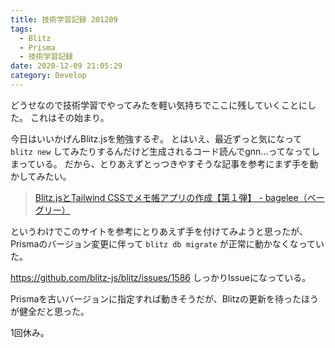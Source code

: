 ```yaml
---
title: 技術学習記録 201209
tags:
  - Blitz
  - Prisma
  - 技術学習記録
date: 2020-12-09 21:05:29
category: Develop
---
```


どうせなので技術学習でやってみたを軽い気持ちでここに残していくことにした。
これはその始まり。

今日はいいかげんBlitz.jsを勉強するぞ。
とはいえ、最近ずっと気になって `blitz new` してみたりするんだけど生成されるコード読んでgnn…ってなってしまっている。
だから、とりあえずとっつきやすそうな記事を参考にまず手を動かしてみたい。

> [Blitz.jsとTailwind CSSでメモ帳アプリの作成【第１弾】 - bagelee（ベーグリー）](https://bagelee.com/programming/blitz-js-tailwind/)

というわけでこのサイトを参考にとりあえず手を付けてみようと思ったが、Prismaのバージョン変更に伴って `blitz db migrate` が正常に動かなくなっていた。

https://github.com/blitz-js/blitz/issues/1586
しっかりIssueになっている。

Prismaを古いバージョンに指定すれば動きそうだが、Blitzの更新を待ったほうが健全だと思った。

1回休み。
